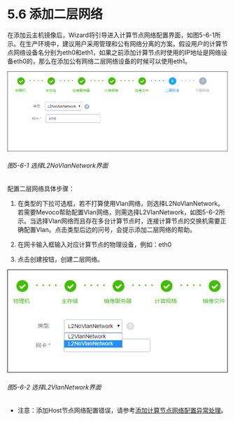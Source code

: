 # 5.6 添加二层网络

在添加云主机镜像后，Wizard将引导进入计算节点网络配置界面，如图5-6-1所示。在生产环境中，建议用户采用管理和公有网络分离的方案。假设用户的计算节点网络设备名分别为eth0和eth1，如果之前添加计算节点时使用的IP地址是网络设备eth0的，那么在添加公有网络二层网络设备的时候可以使用eth1。

![png](../images/5-6-1.png "图5-6-1 选择L2NoVlanNetwork界面")

###### 图5-6-1 选择L2NoVlanNetwork界面

配置二层网络具体步骤：
  
1. 在类型的下拉可选框，若不打算使用Vlan网络，则选择L2NoVlanNetwork。若需要Mevoco帮助配置Vlan网络，则需选择L2VlanNetwork，如图5-6-2所示。当选择Vlan网络而且存在多台计算节点时，连接计算节点的交换机需要正确配置Vlan。点击类型后边的问号，会提示添加二层网络的帮助。

2. 在网卡输入框输入对应计算节点的物理设备，例如：eth0

3. 点击创建按钮，创建二层网络。

![png](../images/5-6-2.png "图5-6-2 选择L2VlanNetwork界面")

###### 图5-6-2 选择L2VlanNetwork界面

* 注意：添加Host节点网络配置错误，请参考[添加计算节点网络配置异常处理](/exception/l2.md)。




